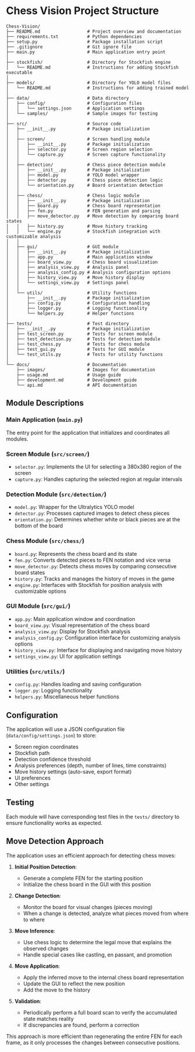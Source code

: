 # Chess Vision Project Structure

```
Chess-Vision/
├── README.md                  # Project overview and documentation
├── requirements.txt           # Python dependencies
├── setup.py                   # Package installation script
├── .gitignore                 # Git ignore file
├── main.py                    # Main application entry point
│
├── stockfish/                 # Directory for Stockfish engine
│   └── README.md              # Instructions for adding Stockfish executable
│
├── models/                    # Directory for YOLO model files
│   └── README.md              # Instructions for adding trained model
│
├── data/                      # Data directory
│   ├── config/                # Configuration files
│   │   └── settings.json      # Application settings
│   └── samples/               # Sample images for testing
│
├── src/                       # Source code
│   ├── __init__.py            # Package initialization
│   │
│   ├── screen/                # Screen handling module
│   │   ├── __init__.py        # Package initialization
│   │   ├── selector.py        # Screen region selection
│   │   └── capture.py         # Screen capture functionality
│   │
│   ├── detection/             # Chess piece detection module
│   │   ├── __init__.py        # Package initialization
│   │   ├── model.py           # YOLO model wrapper
│   │   ├── detector.py        # Chess piece detection logic
│   │   └── orientation.py     # Board orientation detection
│   │
│   ├── chess/                 # Chess logic module
│   │   ├── __init__.py        # Package initialization
│   │   ├── board.py           # Chess board representation
│   │   ├── fen.py             # FEN generation and parsing
│   │   ├── move_detector.py   # Move detection by comparing board states
│   │   ├── history.py         # Move history tracking
│   │   └── engine.py          # Stockfish integration with customizable analysis
│   │
│   ├── gui/                   # GUI module
│   │   ├── __init__.py        # Package initialization
│   │   ├── app.py             # Main application window
│   │   ├── board_view.py      # Chess board visualization
│   │   ├── analysis_view.py   # Analysis panel
│   │   ├── analysis_config.py # Analysis configuration options
│   │   ├── history_view.py    # Move history display
│   │   └── settings_view.py   # Settings panel
│   │
│   └── utils/                 # Utility functions
│       ├── __init__.py        # Package initialization
│       ├── config.py          # Configuration handling
│       ├── logger.py          # Logging functionality
│       └── helpers.py         # Helper functions
│
├── tests/                     # Test directory
│   ├── __init__.py            # Package initialization
│   ├── test_screen.py         # Tests for screen module
│   ├── test_detection.py      # Tests for detection module
│   ├── test_chess.py          # Tests for chess module
│   ├── test_gui.py            # Tests for GUI module
│   └── test_utils.py          # Tests for utility functions
│
└── docs/                      # Documentation
    ├── images/                # Images for documentation
    ├── usage.md               # Usage guide
    ├── development.md         # Development guide
    └── api.md                 # API documentation
```

## Module Descriptions

### Main Application (`main.py`)
The entry point for the application that initializes and coordinates all modules.

### Screen Module (`src/screen/`)
- `selector.py`: Implements the UI for selecting a 380x380 region of the screen
- `capture.py`: Handles capturing the selected region at regular intervals

### Detection Module (`src/detection/`)
- `model.py`: Wrapper for the Ultralytics YOLO model
- `detector.py`: Processes captured images to detect chess pieces
- `orientation.py`: Determines whether white or black pieces are at the bottom of the board

### Chess Module (`src/chess/`)
- `board.py`: Represents the chess board and its state
- `fen.py`: Converts detected pieces to FEN notation and vice versa
- `move_detector.py`: Detects chess moves by comparing consecutive board states
- `history.py`: Tracks and manages the history of moves in the game
- `engine.py`: Interfaces with Stockfish for position analysis with customizable options

### GUI Module (`src/gui/`)
- `app.py`: Main application window and coordination
- `board_view.py`: Visual representation of the chess board
- `analysis_view.py`: Display for Stockfish analysis
- `analysis_config.py`: Configuration interface for customizing analysis options
- `history_view.py`: Interface for displaying and navigating move history
- `settings_view.py`: UI for application settings

### Utilities (`src/utils/`)
- `config.py`: Handles loading and saving configuration
- `logger.py`: Logging functionality
- `helpers.py`: Miscellaneous helper functions

## Configuration

The application will use a JSON configuration file (`data/config/settings.json`) to store:
- Screen region coordinates
- Stockfish path
- Detection confidence threshold
- Analysis preferences (depth, number of lines, time constraints)
- Move history settings (auto-save, export format)
- UI preferences
- Other settings

## Testing

Each module will have corresponding test files in the `tests/` directory to ensure functionality works as expected.

## Move Detection Approach

The application uses an efficient approach for detecting chess moves:

1. **Initial Position Detection**:
   - Generate a complete FEN for the starting position
   - Initialize the chess board in the GUI with this position

2. **Change Detection**:
   - Monitor the board for visual changes (pieces moving)
   - When a change is detected, analyze what pieces moved from where to where

3. **Move Inference**:
   - Use chess logic to determine the legal move that explains the observed changes
   - Handle special cases like castling, en passant, and promotion

4. **Move Application**:
   - Apply the inferred move to the internal chess board representation
   - Update the GUI to reflect the new position
   - Add the move to the history

5. **Validation**:
   - Periodically perform a full board scan to verify the accumulated state matches reality
   - If discrepancies are found, perform a correction

This approach is more efficient than regenerating the entire FEN for each frame, as it only processes the changes between consecutive positions.
